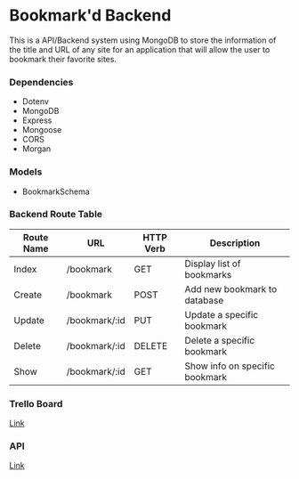 # Bookmark'd Backend

This is a API/Backend system using MongoDB to store the information of the title and URL of any site for an application that will allow the user to bookmark their favorite sites.

### Dependencies
- Dotenv
- MongoDB
- Express
- Mongoose
- CORS
- Morgan

### Models
- BookmarkSchema

### Backend Route Table
| Route Name |     URL       | HTTP Verb |          Description           |
|------------|---------------|-----------|--------------------------------|
|    Index   | /bookmark     |    GET    | Display list of bookmarks      |
|    Create  | /bookmark     |    POST   | Add new bookmark to database   |          
|    Update  | /bookmark/:id |    PUT    | Update a specific bookmark     |
|    Delete  | /bookmark/:id |   DELETE  | Delete a specific bookmark     |
|    Show    | /bookmark/:id |    GET    | Show info on specific bookmark |
### Trello Board
[Link](https://trello.com/invite/b/kVjMn2Lp/ATTIb21fdc50e0e44ba2aa82678e41a1a8feE36D8614/bookmarkd-app)

### API
[Link](https://bookmark-backend-dev.onrender.com/bookmark)